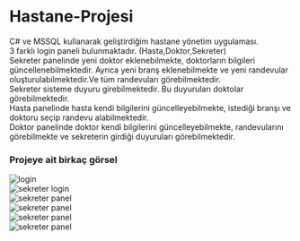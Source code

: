 # Hastane-Projesi
C# ve MSSQL kullanarak geliştirdiğim hastane yönetim uygulaması. <br> 
3 farklı login paneli bulunmaktadır. (Hasta,Doktor,Sekreter) <br>
Sekreter panelinde yeni doktor eklenebilmekte, doktorların bilgileri güncellenebilmektedir. Ayrıca yeni branş eklenebilmekte ve yeni randevular oluşturulabilmektedir.Ve tüm randevuları görebilmektedir.  <br> 
Sekreter sisteme duyuru girebilmektedir. Bu duyuruları doktolar görebilmektedir.<br>
Hasta panelinde hasta kendi bilgilerini güncelleyebilmekte, istediği branşı ve doktoru seçip randevu alabilmektedir.<br> 
Doktor panelinde doktor kendi bilgilerini güncelleyebilmekte, randevularını görebilmekte ve sekreterin girdiği duyuruları görebilmektedir. <br> 
### Projeye ait birkaç görsel <br> 
![login](https://i.hizliresim.com/737a60s.jpg) <br>
![sekreter login](https://i.hizliresim.com/cdwi64n.jpg) <br>
![sekreter panel](https://i.hizliresim.com/oa0iibj.jpg)  <br>
![sekreter panel](https://i.hizliresim.com/k49a545.jpg)  <br>
![sekreter panel](https://i.hizliresim.com/2g1n83u.jpg)  <br>
![sekreter panel](https://i.hizliresim.com/5ug2kmz.jpg)  <br>

